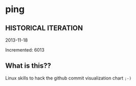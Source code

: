 # ping

## HISTORICAL ITERATION
2013-11-18

Incremented: 6013

## What is this?? 
Linux skills to hack the github commit visualization chart `;-)`
